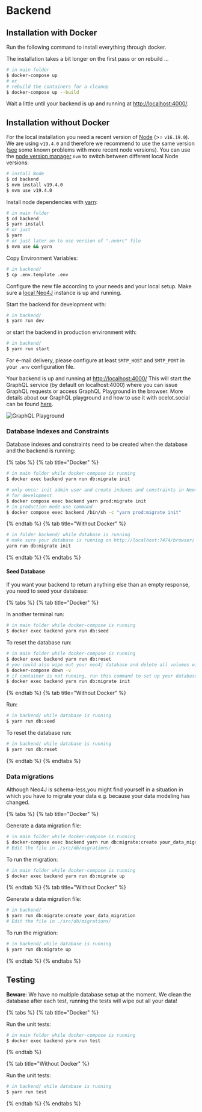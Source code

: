 # Backend

## Installation with Docker

Run the following command to install everything through docker.

The installation takes a bit longer on the first pass or on rebuild ...

```bash
# in main folder
$ docker-compose up
# or
# rebuild the containers for a cleanup
$ docker-compose up --build
```

Wait a little until your backend is up and running at [http://localhost:4000/](http://localhost:4000/).

## Installation without Docker

For the local installation you need a recent version of
[Node](https://nodejs.org/en/) (&gt;= `v16.19.0`). We are using
`v19.4.0` and therefore we recommend to use the same version
([see](https://github.com/Ocelot-Social-Community/Ocelot-Social/issues/4082)
some known problems with more recent node versions). You can use the
[node version manager](https://github.com/nvm-sh/nvm) `nvm` to switch
between different local Node versions:

```bash
# install Node
$ cd backend
$ nvm install v19.4.0
$ nvm use v19.4.0
```

Install node dependencies with [yarn](https://yarnpkg.com/en/):

```bash
# in main folder
$ cd backend
$ yarn install
# or just
$ yarn
# or just later on to use version of ".nvmrc" file
$ nvm use && yarn
```

Copy Environment Variables:

```bash
# in backend/
$ cp .env.template .env
```

Configure the new file according to your needs and your local setup. Make sure
a [local Neo4J](http://localhost:7474) instance is up and running.

Start the backend for development with:

```bash
# in backend/
$ yarn run dev
```

or start the backend in production environment with:

```bash
# in backend/
$ yarn run start
```

For e-mail delivery, please configure at least `SMTP_HOST` and `SMTP_PORT` in
your `.env` configuration file.

Your backend is up and running at [http://localhost:4000/](http://localhost:4000/)
This will start the GraphQL service \(by default on localhost:4000\) where you
can issue GraphQL requests or access GraphQL Playground in the browser.
More details about our GraphQL playground and how to use it with ocelot.social can be found [here](./src/graphql/GraphQL-Playground.md).

![GraphQL Playground](../.gitbook/assets/graphql-playground.png)

### Database Indexes and Constraints

Database indexes and constraints need to be created when the database and the
backend is running:

{% tabs %}
{% tab title="Docker" %}

```bash
# in main folder while docker-compose is running
$ docker exec backend yarn run db:migrate init

# only once: init admin user and create indexes and constraints in Neo4j database
# for development
$ docker compose exec backend yarn prod:migrate init
# in production mode use command
$ docker compose exec backend /bin/sh -c "yarn prod:migrate init"
```

{% endtab %}
{% tab title="Without Docker" %}

```bash
# in folder backend/ while database is running
# make sure your database is running on http://localhost:7474/browser/
yarn run db:migrate init
```

{% endtab %}
{% endtabs %}

#### Seed Database

If you want your backend to return anything else than an empty response, you
need to seed your database:

{% tabs %}
{% tab title="Docker" %}

In another terminal run:

```bash
# in main folder while docker-compose is running
$ docker exec backend yarn run db:seed
```

To reset the database run:

```bash
# in main folder while docker-compose is running
$ docker exec backend yarn run db:reset
# you could also wipe out your neo4j database and delete all volumes with:
$ docker-compose down -v
# if container is not running, run this command to set up your database indexes and constraints
$ docker exec backend yarn run db:migrate init
```

{% endtab %}
{% tab title="Without Docker" %}

Run:

```bash
# in backend/ while database is running
$ yarn run db:seed
```

To reset the database run:

```bash
# in backend/ while database is running
$ yarn run db:reset
```

{% endtab %}
{% endtabs %}

### Data migrations

Although Neo4J is schema-less,you might find yourself in a situation in which
you have to migrate your data e.g. because your data modeling has changed.

{% tabs %}
{% tab title="Docker" %}

Generate a data migration file:

```bash
# in main folder while docker-compose is running
$ docker-compose exec backend yarn run db:migrate:create your_data_migration
# Edit the file in ./src/db/migrations/
```

To run the migration:

```bash
# in main folder while docker-compose is running
$ docker exec backend yarn run db:migrate up
```

{% endtab %}
{% tab title="Without Docker" %}

Generate a data migration file:

```bash
# in backend/
$ yarn run db:migrate:create your_data_migration
# Edit the file in ./src/db/migrations/
```

To run the migration:

```bash
# in backend/ while database is running
$ yarn run db:migrate up
```

{% endtab %}
{% endtabs %}

## Testing

**Beware**: We have no multiple database setup at the moment. We clean the
database after each test, running the tests will wipe out all your data!

{% tabs %}
{% tab title="Docker" %}

Run the unit tests:

```bash
# in main folder while docker-compose is running
$ docker exec backend yarn run test
```

{% endtab %}

{% tab title="Without Docker" %}

Run the unit tests:

```bash
# in backend/ while database is running
$ yarn run test
```

{% endtab %}
{% endtabs %}
